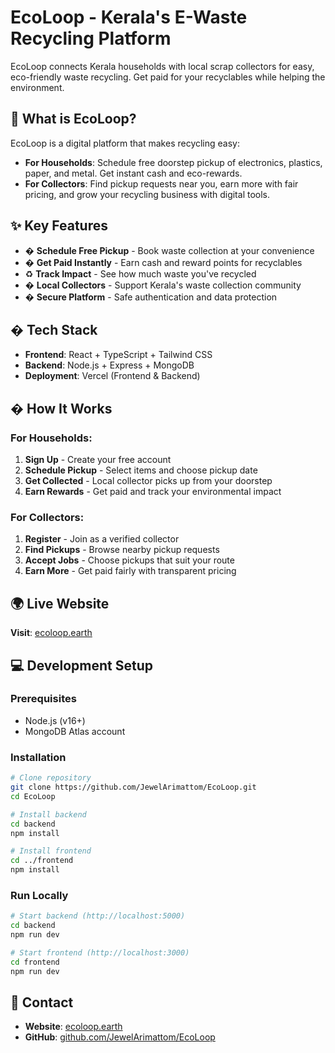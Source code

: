 # EcoLoop - Kerala's E-Waste Recycling Platform

EcoLoop connects Kerala households with local scrap collectors for easy, eco-friendly waste recycling. Get paid for your recyclables while helping the environment.

## 🌟 What is EcoLoop?

EcoLoop is a digital platform that makes recycling easy:
- **For Households**: Schedule free doorstep pickup of electronics, plastics, paper, and metal. Get instant cash and eco-rewards.
- **For Collectors**: Find pickup requests near you, earn more with fair pricing, and grow your recycling business with digital tools.

## ✨ Key Features

- � **Schedule Free Pickup** - Book waste collection at your convenience
- � **Get Paid Instantly** - Earn cash and reward points for recyclables
- ♻️ **Track Impact** - See how much waste you've recycled
- � **Local Collectors** - Support Kerala's waste collection community
- � **Secure Platform** - Safe authentication and data protection

## � Tech Stack

- **Frontend**: React + TypeScript + Tailwind CSS
- **Backend**: Node.js + Express + MongoDB
- **Deployment**: Vercel (Frontend & Backend)

## � How It Works

### For Households:
1. **Sign Up** - Create your free account
2. **Schedule Pickup** - Select items and choose pickup date
3. **Get Collected** - Local collector picks up from your doorstep
4. **Earn Rewards** - Get paid and track your environmental impact

### For Collectors:
1. **Register** - Join as a verified collector
2. **Find Pickups** - Browse nearby pickup requests
3. **Accept Jobs** - Choose pickups that suit your route
4. **Earn More** - Get paid fairly with transparent pricing

## 🌍 Live Website

**Visit**: [ecoloop.earth](https://ecoloop.earth)

## 💻 Development Setup

### Prerequisites
- Node.js (v16+)
- MongoDB Atlas account

### Installation
```bash
# Clone repository
git clone https://github.com/JewelArimattom/EcoLoop.git
cd EcoLoop

# Install backend
cd backend
npm install

# Install frontend
cd ../frontend
npm install
```

### Run Locally
```bash
# Start backend (http://localhost:5000)
cd backend
npm run dev

# Start frontend (http://localhost:3000)
cd frontend
npm run dev
```

## 📱 Contact

- **Website**: [ecoloop.earth](https://ecoloop.earth)
- **GitHub**: [github.com/JewelArimattom/EcoLoop](https://github.com/JewelArimattom/EcoLoop)

